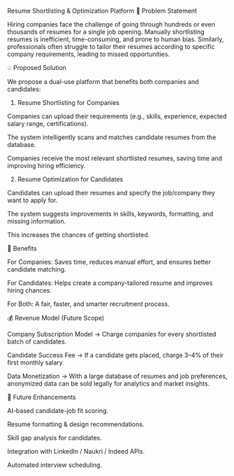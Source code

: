 Resume Shortlisting & Optimization Platform
📌 Problem Statement

Hiring companies face the challenge of going through hundreds or even thousands of resumes for a single job opening. Manually shortlisting resumes is inefficient, time-consuming, and prone to human bias. Similarly, professionals often struggle to tailor their resumes according to specific company requirements, leading to missed opportunities.

💡 Proposed Solution

We propose a dual-use platform that benefits both companies and candidates:

1. Resume Shortlisting for Companies

Companies can upload their requirements (e.g., skills, experience, expected salary range, certifications).

The system intelligently scans and matches candidate resumes from the database.

Companies receive the most relevant shortlisted resumes, saving time and improving hiring efficiency.

2. Resume Optimization for Candidates

Candidates can upload their resumes and specify the job/company they want to apply for.

The system suggests improvements in skills, keywords, formatting, and missing information.

This increases the chances of getting shortlisted.

🎯 Benefits

For Companies: Saves time, reduces manual effort, and ensures better candidate matching.

For Candidates: Helps create a company-tailored resume and improves hiring chances.

For Both: A fair, faster, and smarter recruitment process.

💰 Revenue Model (Future Scope)

Company Subscription Model → Charge companies for every shortlisted batch of candidates.

Candidate Success Fee → If a candidate gets placed, charge 3–4% of their first monthly salary.

Data Monetization → With a large database of resumes and job preferences, anonymized data can be sold legally for analytics and market insights.

🔮 Future Enhancements

AI-based candidate-job fit scoring.

Resume formatting & design recommendations.

Skill gap analysis for candidates.

Integration with LinkedIn / Naukri / Indeed APIs.

Automated interview scheduling.
